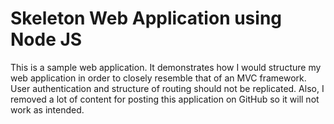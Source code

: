 <h1>Skeleton Web Application using Node JS</h1>

<p>This is a sample web application. It demonstrates how I would structure my web application in order to closely resemble that of an MVC framework. User authentication and structure of routing should not be replicated. Also, I removed a lot of content for posting this application on GitHub so it will not work as intended.</p> 
